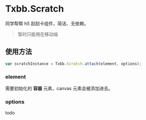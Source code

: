 # Txbb.Scratch

同学帮帮 h5 刮刮卡组件，简洁、无依赖。

> 暂时只能用在移动端

## 使用方法

```javascript
var scratchInstance = Txbb.Scratch.attach(element, options);
```

### element
需要初始化的 **容器** 元素，canvas 元素会被添加进去。

### options
todo
